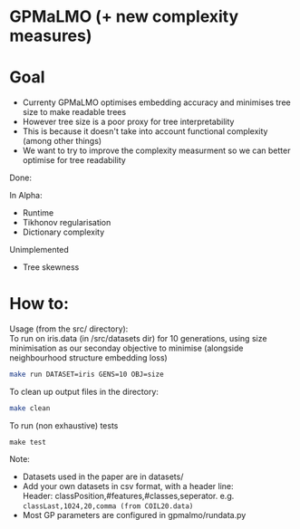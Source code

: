 # GPMaLMO (+ new complexity measures)

# Goal
* Currenty GPMaLMO optimises embedding accuracy and minimises tree size to make readable trees
* However tree size is a poor proxy for tree interpretability
* This is because it doesn't take into account functional complexity (among other things)
* We want to try to improve the complexity measurment so we can better optimise for tree readability

Done:

In Alpha:
* Runtime 
* Tikhonov regularisation
* Dictionary complexity

Unimplemented
* Tree skewness

# How to:

Usage (from the src/ directory):   
To run on iris.data (in /src/datasets dir) for 10 generations, using size minimisation 
as our seconday objective to minimise (alongside neighbourhood structure embedding loss)
```bash
make run DATASET=iris GENS=10 OBJ=size
```
To clean up output files in the directory:
```bash
make clean
```
To run (non exhaustive) tests
```
make test
```

Note:
* Datasets used in the paper are in datasets/
* Add your own datasets in csv format, with a header line:  
Header: classPosition,#features,#classes,seperator. e.g.  
`classLast,1024,20,comma (from COIL20.data)`
* Most GP parameters are configured in gpmalmo/rundata.py
